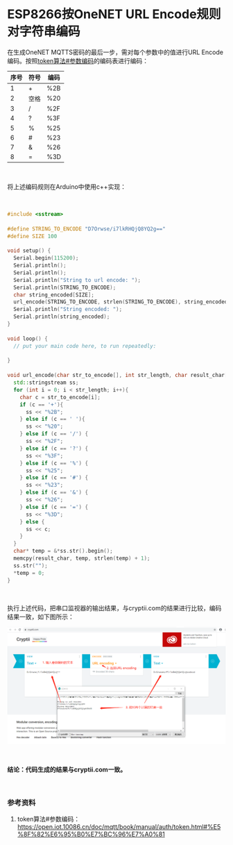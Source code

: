 # ESP8266按OneNET URL Encode规则对字符串编码

在生成OneNET MQTTS密码的最后一步，需对每个参数中的值进行URL Encode编码。按照[token算法#参数编码](https://open.iot.10086.cn/doc/mqtt/book/manual/auth/token.html#%E5%8F%82%E6%95%B0%E7%BC%96%E7%A0%81)的编码表进行编码：

|序号  | 符号  | 编码|
|--- |--- |---|
|1 |  +  | %2B|
|2 |  空格 | %20|
|3 |  / | %2F|
|4 |  ? | %3F|
|5 |  % | %25|
|6 |  # | %23|
|7 |  & | %26|
|8 |  = | %3D|

<br>

将上述编码规则在Arduino中使用c++实现：

<br/>

```c++
#include <sstream>

#define STRING_TO_ENCODE "D7Orwse/i7lkRHQjQ8YQ2g=="
#define SIZE 100

void setup() {
  Serial.begin(115200);
  Serial.println();
  Serial.println();
  Serial.println("String to url encode: ");
  Serial.println(STRING_TO_ENCODE);
  char string_encoded[SIZE];
  url_encode(STRING_TO_ENCODE, strlen(STRING_TO_ENCODE), string_encoded);
  Serial.println("String encoded: ");
  Serial.println(string_encoded);
}

void loop() {
  // put your main code here, to run repeatedly:

}

void url_encode(char str_to_encode[], int str_length, char result_char[]) {
  std::stringstream ss;
  for (int i = 0; i < str_length; i++){
    char c = str_to_encode[i];
    if (c == '+'){
      ss << "%2B";
    } else if (c == ' '){
      ss << "%20";
    } else if (c == '/') {
      ss << "%2F";
    } else if (c == '?') {
      ss << "%3F";
    } else if (c == '%') {
      ss << "%25";
    } else if (c == '#') {
      ss << "%23";
    } else if (c == '&') {
      ss << "%26";
    } else if (c == '=') {
      ss << "%3D";
    } else {
      ss << c;
    }
  }
  char* temp = &*ss.str().begin();
  memcpy(result_char, temp, strlen(temp) + 1);
  ss.str("");
  *temp = 0;
}
```
<br/>

执行上述代码，把串口监视器的输出结果，与cryptii.com的结果进行比较，编码结果一致，如下图所示：

![Arduino_onenet_url_encode](images/onenet/Arduino_onenet_url_encode.png)

<br/>

**结论：代码生成的结果与cryptii.com一致。**

<br/>

### 参考资料

1. token算法#参数编码：https://open.iot.10086.cn/doc/mqtt/book/manual/auth/token.html#%E5%8F%82%E6%95%B0%E7%BC%96%E7%A0%81